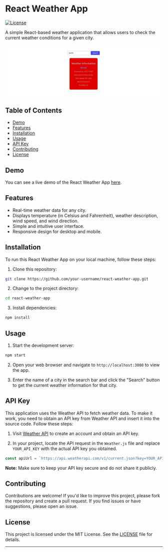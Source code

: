 # React Weather App

[![License](https://img.shields.io/badge/License-MIT-blue.svg)](LICENSE)

A simple React-based weather application that allows users to check the current weather conditions for a given city.

![Weather App Screenshot](weather.png)

## Table of Contents

- [Demo](#demo)
- [Features](#features)
- [Installation](#installation)
- [Usage](#usage)
- [API Key](#api-key)
- [Contributing](#contributing)
- [License](#license)

## Demo

You can see a live demo of the React Weather App [here](https://capweather.netlify.app).

## Features

- Real-time weather data for any city.
- Displays temperature (in Celsius and Fahrenheit), weather description, wind speed, and wind direction.
- Simple and intuitive user interface.
- Responsive design for desktop and mobile.

## Installation

To run this React Weather App on your local machine, follow these steps:

1. Clone this repository:

```bash
git clone https://github.com/your-username/react-weather-app.git
```

2. Change to the project directory:

```bash
cd react-weather-app
```

3. Install dependencies:

```bash
npm install
```

## Usage

1. Start the development server:

```bash
npm start
```

2. Open your web browser and navigate to `http://localhost:3000` to view the app.

3. Enter the name of a city in the search bar and click the "Search" button to get the current weather information for that city.

## API Key

This application uses the Weather API to fetch weather data. To make it work, you need to obtain an API key from Weather API and insert it into the source code. Follow these steps:

1. Visit [Weather API](https://www.weatherapi.com/) to create an account and obtain an API key.

2. In your project, locate the API request in the `Weather.js` file and replace `YOUR_API_KEY` with the actual API key you obtained.

```javascript
const apiUrl = `https://api.weatherapi.com/v1/current.json?key=YOUR_API_KEY&q=${city}`;
```

**Note:** Make sure to keep your API key secure and do not share it publicly.

## Contributing

Contributions are welcome! If you'd like to improve this project, please fork the repository and create a pull request. If you find issues or have suggestions, please open an issue.

## License

This project is licensed under the MIT License. See the [LICENSE](LICENSE) file for details.

---
